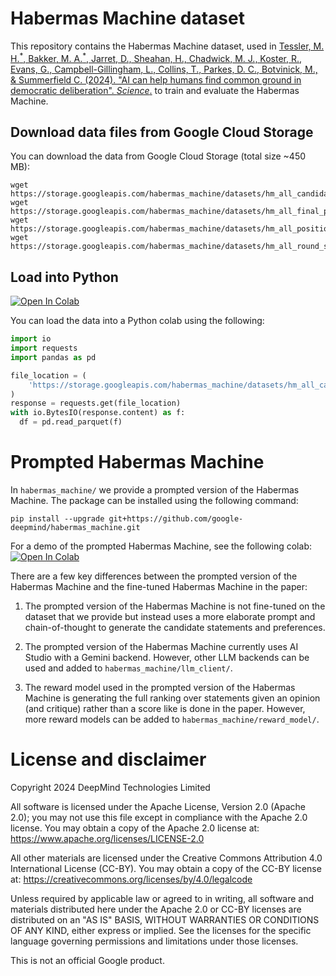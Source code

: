 # Habermas Machine dataset

This repository contains the Habermas Machine dataset, used in
[Tessler, M. H.<sup>\*</sup>, Bakker, M. A.<sup>\*</sup>, Jarret, D., Sheahan, H., Chadwick, M. J., Koster, R., Evans, G., Campbell-Gillingham, L., Collins, T., Parkes, D. C., Botvinick, M., & Summerfield C. (2024). "AI can help humans find common ground in democratic deliberation". *Science*.](https://www.science.org/doi/10.1126/science.adq2852)
to train and evaluate the Habermas Machine.


## Download data files from Google Cloud Storage

You can download the data from Google Cloud Storage (total size ~450 MB):

```shell
wget https://storage.googleapis.com/habermas_machine/datasets/hm_all_candidate_comparisons.parquet
wget https://storage.googleapis.com/habermas_machine/datasets/hm_all_final_preference_rankings.parquet
wget https://storage.googleapis.com/habermas_machine/datasets/hm_all_position_statement_ratings.parquet
wget https://storage.googleapis.com/habermas_machine/datasets/hm_all_round_survey_responses.parquet
```

## Load into Python

[![Open In
Colab](https://colab.research.google.com/assets/colab-badge.svg)](https://colab.research.google.com/github/google-deepmind/habermas_machine/blob/master/analysis/habermas_machine_data_preprocessing.ipynb)

You can load the data into a Python colab using the following:

```python
import io
import requests
import pandas as pd

file_location = (
    'https://storage.googleapis.com/habermas_machine/datasets/hm_all_candidate_comparisons.parquet'
)
response = requests.get(file_location)
with io.BytesIO(response.content) as f:
  df = pd.read_parquet(f)
```

# Prompted Habermas Machine
In `habermas_machine/` we provide a prompted version of the Habermas Machine.
 The package can be installed using the following command:

```shell
pip install --upgrade git+https://github.com/google-deepmind/habermas_machine.git
```

For a demo of the prompted Habermas Machine, see the following colab:
[![Open In
Colab](https://colab.research.google.com/assets/colab-badge.svg)](https://colab.research.google.com/github/google-deepmind/habermas_machine/blob/master/habermas_machine/example_ai_studio.ipynb)

There are a few key differences between the prompted version of the Habermas
Machine and the fine-tuned Habermas Machine in the paper:

1. The prompted version of the Habermas Machine is not fine-tuned on the
 dataset that we provide but instead uses a more elaborate prompt and
 chain-of-thought to generate the candidate statements and preferences.

2. The prompted version of the Habermas Machine currently uses AI Studio with a
 Gemini backend. However, other LLM backends can be used and added to
 `habermas_machine/llm_client/`.

3. The reward model used in the prompted version of the Habermas Machine is
 generating the full ranking over statements given an opinion (and critique)
 rather than a score like is done in the paper. However, more reward models
 can be added to `habermas_machine/reward_model/`.

# License and disclaimer

Copyright 2024 DeepMind Technologies Limited

All software is licensed under the Apache License, Version 2.0 (Apache 2.0);
you may not use this file except in compliance with the Apache 2.0 license.
You may obtain a copy of the Apache 2.0 license at:
https://www.apache.org/licenses/LICENSE-2.0

All other materials are licensed under the Creative Commons Attribution 4.0
International License (CC-BY). You may obtain a copy of the CC-BY license at:
https://creativecommons.org/licenses/by/4.0/legalcode

Unless required by applicable law or agreed to in writing, all software and
materials distributed here under the Apache 2.0 or CC-BY licenses are
distributed on an "AS IS" BASIS, WITHOUT WARRANTIES OR CONDITIONS OF ANY KIND,
either express or implied. See the licenses for the specific language governing
permissions and limitations under those licenses.

This is not an official Google product.
